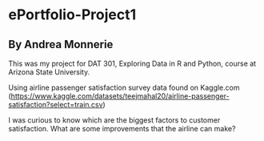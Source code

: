 # ePortfolio-Project1
## By Andrea Monnerie

This was my project for DAT 301, Exploring Data in R and Python, course at Arizona State University. 

Using airline passenger satisfaction survey data found on Kaggle.com (https://www.kaggle.com/datasets/teejmahal20/airline-passenger-satisfaction?select=train.csv)

I was curious to know which are the biggest factors to customer satisfaction. What are some improvements that the airline can make?
